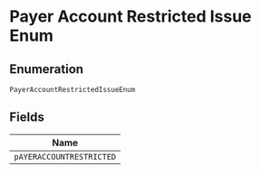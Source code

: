 
# Payer Account Restricted Issue Enum

## Enumeration

`PayerAccountRestrictedIssueEnum`

## Fields

| Name |
|  --- |
| `pAYERACCOUNTRESTRICTED` |

